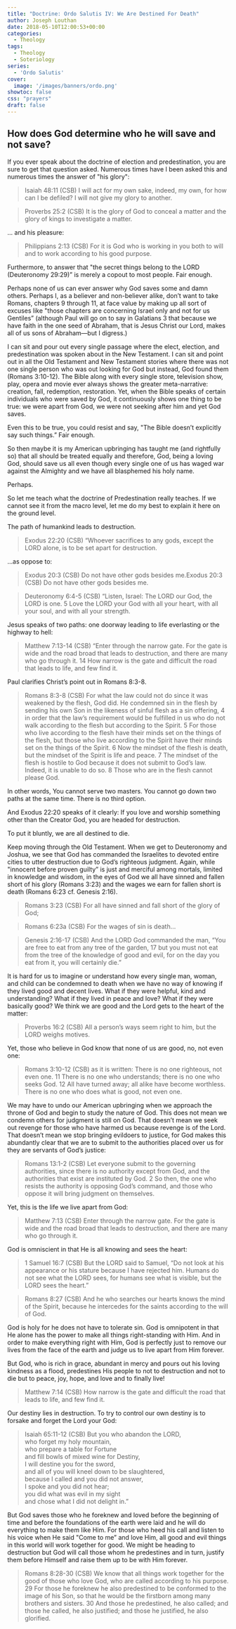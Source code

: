 ```yaml
---
title: "Doctrine: Ordo Salutis IV: We Are Destined For Death"
author: Joseph Louthan
date: 2018-05-10T12:00:53+00:00
categories:
  - Theology
tags:
  - Theology
  - Soteriology
series:
  - 'Ordo Salutis'
cover:
  image: '/images/banners/ordo.png'
showtoc: false
css: "prayers"
draft: false
---
```

## How does God determine who he will save and not save?

If you ever speak about the doctrine of election and predestination, you are sure to get that question asked.  Numerous times have I been asked this and numerous times the answer of "his glory":

>Isaiah 48:11 (CSB) I will act for my own sake, indeed, my own,
for how can I be defiled?
I will not give my glory to another.

>Proverbs 25:2 (CSB) It is the glory of God to conceal a matter
and the glory of kings to investigate a matter.

... and his pleasure:

>Philippians 2:13 (CSB) For it is God who is working in you both to will and to work according to his good purpose.

Furthermore, to answer that "the secret things belong to the LORD (Deuteronomy 29:29)” is merely a copout to most people.  Fair enough.

Perhaps none of us can ever answer why God saves some and damn others.  Perhaps I, as a believer and non-believer alike, don’t want to take Romans, chapters 9 through 11, at face value by making up all sort of excuses like "those chapters are concerning Israel only and not for us Gentiles” (although Paul will go on to say in Galatians 3 that because we have faith in the one seed of Abraham, that is Jesus Christ our Lord, makes all of us sons of Abraham—but I digress.)

I can sit and pour out every single passage where the elect, election, and predestination was spoken about in the New Testament.  I can sit and point out in all the Old Testament and New Testament stories where there was not one single person who was out looking for God but instead, God found them (Romans 3:10-12).  The Bible along with every single store, television show, play, opera and movie ever always shows the greater meta-narrative: creation, fall, redemption, restoration.  Yet, when the Bible speaks of certain individuals who were saved by God, it continuously shows one thing to be true: we were apart from God, we were not seeking after him and yet God saves.

Even this to be true, you could resist and say, "The Bible doesn’t explicitly say such things.” Fair enough.

So then maybe it is my American upbringing has taught me (and rightfully so) that all should be treated equally and therefore, God, being a loving God, should save us all even though every single one of us has waged war against the Almighty and we have all blasphemed his holy name.

Perhaps.

So let me teach what the doctrine of Predestination really teaches.  If we cannot see it from the macro level, let me do my best to explain it here on the ground level.

The path of humankind leads to destruction.

>Exodus 22:20 (CSB) “Whoever sacrifices to any gods, except the LORD alone, is to be set apart for destruction.

…as oppose to:

>Exodus 20:3 (CSB) Do not have other gods besides me.Exodus 20:3 (CSB) Do not have other gods besides me.

>Deuteronomy 6:4-5 (CSB) “Listen, Israel: The LORD our God, the LORD is one. 5 Love the LORD your God with all your heart, with all your soul, and with all your strength.

Jesus speaks of two paths: one doorway leading to life everlasting or the highway to hell:

>Matthew 7:13-14 (CSB) “Enter through the narrow gate. For the gate is wide and the road broad that leads to destruction, and there are many who go through it. 14 How narrow is the gate and difficult the road that leads to life, and few find it.


Paul clarifies Christ’s point out in Romans 8:3-8.

>Romans 8:3-8 (CSB) For what the law could not do since it was weakened by the flesh, God did. He condemned sin in the flesh by sending his own Son in the likeness of sinful flesh as a sin offering, 4 in order that the law’s requirement would be fulfilled in us who do not walk according to the flesh but according to the Spirit. 5 For those who live according to the flesh have their minds set on the things of the flesh, but those who live according to the Spirit have their minds set on the things of the Spirit. 6 Now the mindset of the flesh is death, but the mindset of the Spirit is life and peace. 7 The mindset of the flesh is hostile to God because it does not submit to God’s law. Indeed, it is unable to do so. 8 Those who are in the flesh cannot please God.

In other words, You cannot serve two masters.  You cannot go down two paths at the same time.  There is no third option.

And Exodus 22:20 speaks of it clearly: If you love and worship something other than the Creator God, you are headed for destruction.

To put it bluntly, we are all destined to die.

Keep moving through the Old Testament.  When we get to Deuteronomy and Joshua, we see that God has commanded the Israelites to devoted entire cities to utter destruction due to God’s righteous judgment.  Again, while "innocent before proven guilty” is just and merciful among mortals, limited in knowledge and wisdom, in the eyes of God we all have sinned and fallen short of his glory (Romans 3:23) and the wages we earn for fallen short is death (Romans 6:23 cf. Genesis 2:16).

>Romans 3:23 (CSB) For all have sinned and fall short of the glory of God;

>Romans 6:23a (CSB) For the wages of sin is death...

>Genesis 2:16-17 (CSB) And the LORD God commanded the man, “You are free to eat from any tree of the garden, 17 but you must not eat from the tree of the knowledge of good and evil, for on the day you eat from it, you will certainly die.”

It is hard for us to imagine or understand how every single man, woman, and child can be condemned to death when we have no way of knowing if they lived good and decent lives.  What if they were helpful, kind and understanding?  What if they lived in peace and love?  What if they were basically good?  We think we are good and the Lord gets to the heart of the matter:

>Proverbs 16:2 (CSB) All a person’s ways seem right to him, but the LORD weighs motives.

Yet, those who believe in God know that none of us are good, no, not even one:

>Romans 3:10-12 (CSB) as it is written:
There is no one righteous, not even one.
11 There is no one who understands;
there is no one who seeks God.
12 All have turned away;
all alike have become worthless.
There is no one who does what is good,
not even one.

We may have to undo our American upbringing when we approach the throne of God and begin to study the nature of God.  This does not mean we condemn others for judgment is still on God.  That doesn’t mean we seek out revenge for those who have harmed us because revenge is of the Lord.  That doesn’t mean we stop bringing evildoers to justice, for God makes this abundantly clear that we are to submit to the authorities placed over us for they are servants of God’s justice:

>Romans 13:1-2 (CSB) Let everyone submit to the governing authorities, since there is no authority except from God, and the authorities that exist are instituted by God. 2 So then, the one who resists the authority is opposing God’s command, and those who oppose it will bring judgment on themselves.

Yet, this is the life we live apart from God:

>Matthew 7:13 (CSB) Enter through the narrow gate. For the gate is wide and the road broad that leads to destruction, and there are many who go through it.

God is omniscient in that He is all knowing and sees the heart:

>1 Samuel 16:7 (CSB) But the LORD said to Samuel, “Do not look at his appearance or his stature because I have rejected him. Humans do not see what the LORD sees, for humans see what is visible, but the LORD sees the heart.”

>Romans 8:27 (CSB) And he who searches our hearts knows the mind of the Spirit, because he intercedes for the saints according to the will of God.

God is holy for he does not have to tolerate sin.  God is omnipotent in that He alone has the power to make all things right-standing with Him.  And in order to make everything right with Him, God is perfectly just to remove our lives from the face of the earth and judge us to live apart from Him forever.

But God, who is rich in grace, abundant in mercy and pours out his loving kindness as a flood, predestines His people to not to destruction and not to die but to peace, joy, hope, and love and to finally live!

>Matthew 7:14 (CSB) How narrow is the gate and difficult the road that leads to life, and few find it.

Our destiny lies in destruction.  To try to control our own destiny is to forsake and forget the Lord your God:

>Isaiah 65:11-12 (CSB) But you who abandon the LORD,  
>who forget my holy mountain,  
>who prepare a table for Fortune  
>and fill bowls of mixed wine for Destiny,  
>I will destine you for the sword,  
>and all of you will kneel down to be slaughtered,  
>because I called and you did not answer,  
>I spoke and you did not hear;  
>you did what was evil in my sight  
>and chose what I did not delight in.”

But God saves those who he foreknew and loved before the beginning of time and before the foundations of the earth were laid and he will do everything to make them like Him.  For those who heed his call and listen to his voice when He said "Come to me” and love Him, all good and evil things in this world will work together for good.  We might be heading to destruction but God will call those whom he predestines and in turn, justify them before Himself and raise them up to be with Him forever.

>Romans 8:28-30 (CSB) We know that all things work together for the good of those who love God, who are called according to his purpose. 29 For those he foreknew he also predestined to be conformed to the image of his Son, so that he would be the firstborn among many brothers and sisters. 30 And those he predestined, he also called; and those he called, he also justified; and those he justified, he also glorified.

